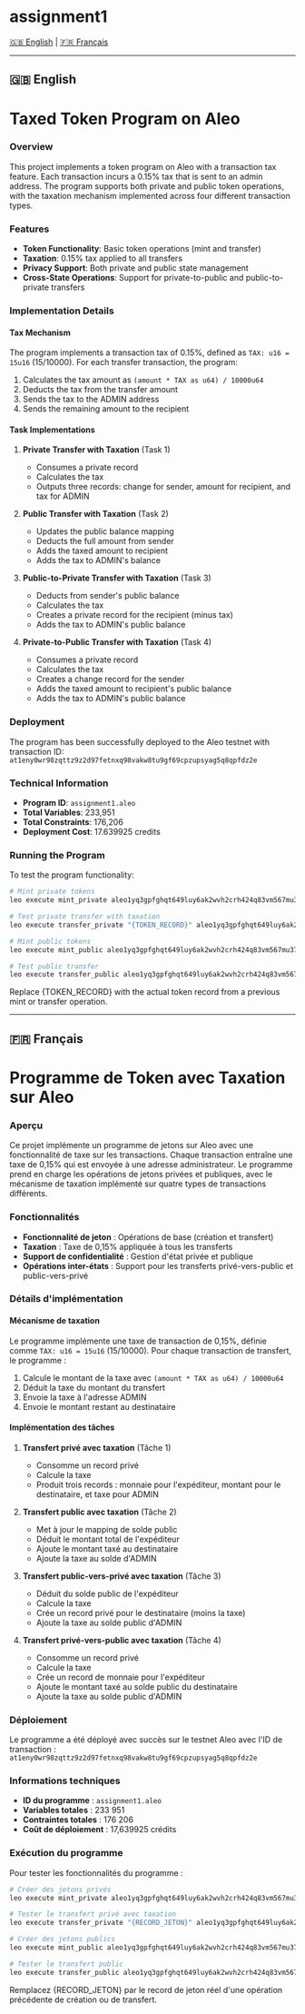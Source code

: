 # assignment1

[🇬🇧 English](#english) | [🇫🇷 Français](#français)

---

<a name="english"></a>
## 🇬🇧 English

# Taxed Token Program on Aleo

### Overview
This project implements a token program on Aleo with a transaction tax feature. Each transaction incurs a 0.15% tax that is sent to an admin address. The program supports both private and public token operations, with the taxation mechanism implemented across four different transaction types.

### Features
- **Token Functionality**: Basic token operations (mint and transfer)
- **Taxation**: 0.15% tax applied to all transfers
- **Privacy Support**: Both private and public state management
- **Cross-State Operations**: Support for private-to-public and public-to-private transfers

### Implementation Details

#### Tax Mechanism
The program implements a transaction tax of 0.15%, defined as `TAX: u16 = 15u16` (15/10000). For each transfer transaction, the program:
1. Calculates the tax amount as `(amount * TAX as u64) / 10000u64`
2. Deducts the tax from the transfer amount
3. Sends the tax to the ADMIN address
4. Sends the remaining amount to the recipient

#### Task Implementations

1. **Private Transfer with Taxation** (Task 1)
   - Consumes a private record
   - Calculates the tax
   - Outputs three records: change for sender, amount for recipient, and tax for ADMIN

2. **Public Transfer with Taxation** (Task 2)
   - Updates the public balance mapping
   - Deducts the full amount from sender
   - Adds the taxed amount to recipient
   - Adds the tax to ADMIN's balance

3. **Public-to-Private Transfer with Taxation** (Task 3)
   - Deducts from sender's public balance
   - Calculates the tax
   - Creates a private record for the recipient (minus tax)
   - Adds the tax to ADMIN's public balance

4. **Private-to-Public Transfer with Taxation** (Task 4)
   - Consumes a private record
   - Calculates the tax
   - Creates a change record for the sender
   - Adds the taxed amount to recipient's public balance
   - Adds the tax to ADMIN's public balance

### Deployment
The program has been successfully deployed to the Aleo testnet with transaction ID:
`at1eny0wr98zqttz9z2d97fetnxq98vakw8tu9gf69cpzupsyag5q8qpfdz2e`

### Technical Information
- **Program ID**: `assignment1.aleo`
- **Total Variables**: 233,951
- **Total Constraints**: 176,206
- **Deployment Cost**: 17.639925 credits

### Running the Program
To test the program functionality:

```bash
# Mint private tokens
leo execute mint_private aleo1yq3gpfghqt649luy6ak2wvh2crh424q83vm567mu37rhxksx75zqljdr4m 1000u64

# Test private transfer with taxation
leo execute transfer_private "{TOKEN_RECORD}" aleo1yq3gpfghqt649luy6ak2wvh2crh424q83vm567mu37rhxksx75zqljdr4m 200u64

# Mint public tokens
leo execute mint_public aleo1yq3gpfghqt649luy6ak2wvh2crh424q83vm567mu37rhxksx75zqljdr4m 1000u64

# Test public transfer
leo execute transfer_public aleo1yq3gpfghqt649luy6ak2wvh2crh424q83vm567mu37rhxksx75zqljdr4m 200u64
```

Replace {TOKEN_RECORD} with the actual token record from a previous mint or transfer operation.

---

<a name="français"></a>
## 🇫🇷 Français


# Programme de Token avec Taxation sur Aleo

### Aperçu
Ce projet implémente un programme de jetons sur Aleo avec une fonctionnalité de taxe sur les transactions. Chaque transaction entraîne une taxe de 0,15% qui est envoyée à une adresse administrateur. Le programme prend en charge les opérations de jetons privées et publiques, avec le mécanisme de taxation implémenté sur quatre types de transactions différents.

### Fonctionnalités
- **Fonctionnalité de jeton** : Opérations de base (création et transfert)
- **Taxation** : Taxe de 0,15% appliquée à tous les transferts
- **Support de confidentialité** : Gestion d'état privée et publique
- **Opérations inter-états** : Support pour les transferts privé-vers-public et public-vers-privé

### Détails d'implémentation

#### Mécanisme de taxation
Le programme implémente une taxe de transaction de 0,15%, définie comme `TAX: u16 = 15u16` (15/10000). Pour chaque transaction de transfert, le programme :
1. Calcule le montant de la taxe avec `(amount * TAX as u64) / 10000u64`
2. Déduit la taxe du montant du transfert
3. Envoie la taxe à l'adresse ADMIN
4. Envoie le montant restant au destinataire

#### Implémentation des tâches

1. **Transfert privé avec taxation** (Tâche 1)
   - Consomme un record privé
   - Calcule la taxe
   - Produit trois records : monnaie pour l'expéditeur, montant pour le destinataire, et taxe pour ADMIN

2. **Transfert public avec taxation** (Tâche 2)
   - Met à jour le mapping de solde public
   - Déduit le montant total de l'expéditeur
   - Ajoute le montant taxé au destinataire
   - Ajoute la taxe au solde d'ADMIN

3. **Transfert public-vers-privé avec taxation** (Tâche 3)
   - Déduit du solde public de l'expéditeur
   - Calcule la taxe
   - Crée un record privé pour le destinataire (moins la taxe)
   - Ajoute la taxe au solde public d'ADMIN

4. **Transfert privé-vers-public avec taxation** (Tâche 4)
   - Consomme un record privé
   - Calcule la taxe
   - Crée un record de monnaie pour l'expéditeur
   - Ajoute le montant taxé au solde public du destinataire
   - Ajoute la taxe au solde public d'ADMIN

### Déploiement
Le programme a été déployé avec succès sur le testnet Aleo avec l'ID de transaction :
`at1eny0wr98zqttz9z2d97fetnxq98vakw8tu9gf69cpzupsyag5q8qpfdz2e`

### Informations techniques
- **ID du programme** : `assignment1.aleo`
- **Variables totales** : 233 951
- **Contraintes totales** : 176 206
- **Coût de déploiement** : 17,639925 crédits

### Exécution du programme
Pour tester les fonctionnalités du programme :

```bash
# Créer des jetons privés
leo execute mint_private aleo1yq3gpfghqt649luy6ak2wvh2crh424q83vm567mu37rhxksx75zqljdr4m 1000u64

# Tester le transfert privé avec taxation
leo execute transfer_private "{RECORD_JETON}" aleo1yq3gpfghqt649luy6ak2wvh2crh424q83vm567mu37rhxksx75zqljdr4m 200u64

# Créer des jetons publics
leo execute mint_public aleo1yq3gpfghqt649luy6ak2wvh2crh424q83vm567mu37rhxksx75zqljdr4m 1000u64

# Tester le transfert public
leo execute transfer_public aleo1yq3gpfghqt649luy6ak2wvh2crh424q83vm567mu37rhxksx75zqljdr4m 200u64
```

Remplacez {RECORD_JETON} par le record de jeton réel d'une opération précédente de création ou de transfert.


